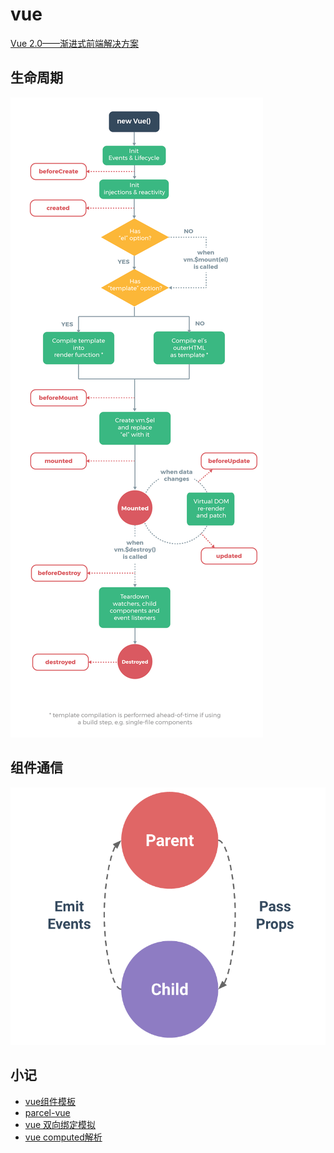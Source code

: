 # vue 

[Vue 2.0——渐进式前端解决方案](http://www.infoq.com/cn/articles/vue-2-progressive-front-end-solution)

## 生命周期

![](https://raw.githubusercontent.com/NARUTOne/resources-github/master/imgs/vue/lifecycle.png)

## 组件通信

![](https://raw.githubusercontent.com/NARUTOne/resources-github/master/imgs/vue/props-events.png)

## 小记

- [vue组件模板](https://segmentfault.com/q/1010000010775587)
- [parcel-vue](https://github.com/cheneyweb/parcel-vue)
- [vue 双向绑定模拟](https://mp.weixin.qq.com/s/MGsEGejaADVHGlZFYQgCnQ)
- [vue computed解析](https://juejin.im/post/5a759ddbf265da4e9267fee0)
